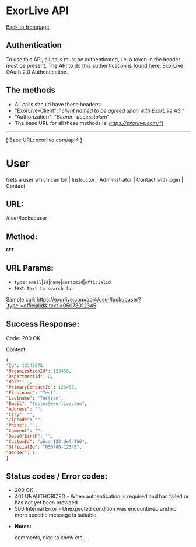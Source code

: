 # ExorLive API

[Back to frontpage](https://exorlive.github.io/github_pages_test/)

## Authentication

To use this API, all calls must be authenticated, i.e. a token in the header must be present.
The API to do this authentication is found here: ExorLive OAuth 2.0 Authentication.

## The methods

- All calls should have these headers:
- "ExorLive-Client": "*client named to be agreed upon with ExorLive AS.*"
- "Authorization": "*Bearer _accesstoken*"
- The base URL for all these methods is: *https://exorlive.com/*\*

***

[ Base URL: exorlive.com/api4 ]

# User
Gets a user which can be | Instructor | Administrator | Contact with login | Contact
## URL:

  /user/lookupuser

## Method:

  **`GET`**
  
## URL Params:

- type: `email`\|`id`\|`name`\|`customid`\|`officialid` 
- text: `Text to search for`

Sample call: https://exorlive.com/api4/user/lookupuser?`type`=officialid&`text`=05078012345

## Success Response:

  Code: 200 OK
  
  Content: 
  ```json
  {
  "Id": 12345678,
  "OrganizationId": 123456,
  "DepartmentId": 0,
  "Role": 2,
  "PrimaryContactId": 123456,
  "Firstname": "Test",
  "Lastname": "Testson",
  "Email": "tester@exorlive.com",
  "Address": "",
  "City": "",
  "Zipcode": "",
  "Phone": "",
  "Comment": "",
  "DateOfBirth": "",
  "CustomId": "abcd-123-def-456",
  "OfficialId": "050780-12345",
  "Gender": 1
  }
```
 
## Status codes / Error codes:

  - 200 OK
  - 401 UNAUTHORIZED - When authentication is required and has failed or has not yet been provided
  - 500 Internal Error - Unexpected condition was encountered and no more specific message is suitable


* **Notes:**

  comments, nice to know etc...